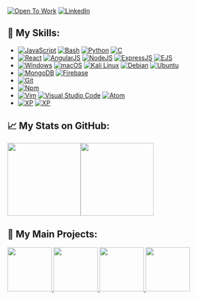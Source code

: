 [![Open To Work](https://img.shields.io/badge/OpenToWork-YES-green?style=flat&logo=gravatar&logoColor=white)](https://fr.linkedin.com/in/vivien-huc-44048b25a)
[![LinkedIn](https://img.shields.io/badge/-LinkedIn-black.svg?style=flat-square&logo=linkedin&colorB=555)](https://fr.linkedin.com/in/vivien-huc-44048b25a)


## :wrench: My Skills:
* [![JavaScript](https://img.shields.io/badge/Language-JavaScript-yellow?style=flat&logo=JavaScript&logoColor=white)](https://ejs.co/)
[![Bash](https://img.shields.io/badge/Language-Bash-yellow?style=flat&logo=bash&logoColor=white)](https://en.wikipedia.org/wiki/Bash_(Unix_shell))
[![Python](https://img.shields.io/badge/Language-Python-yellow?style=flat&logo=Python&logoColor=white)](https://fr.wikipedia.org/wiki/Python_(langage))
[![C](https://img.shields.io/badge/Language-C-yellow?style=flat&logo=C&logoColor=white)](https://fr.wikipedia.org/wiki/C_(langage))
* [![React](https://img.shields.io/badge/Framework-React-red?style=flat&logo=react&logoColor=white)](https://fr.reactjs.org/)
[![AngularJS](https://img.shields.io/badge/Framework-AngularJS-red?style=flat&logo=AngularJS&logoColor=white)](https://angularjs.org/)
[![NodeJS](https://img.shields.io/badge/Framework-NodeJS-red?style=flat&logo=Node.js&logoColor=white)](https://nodejs.org/en/)
[![ExpressJS](https://img.shields.io/badge/Framework-ExpressJS-red?style=flat&logo=Express&logoColor=white)](https://expressjs.com/fr/)
[![EJS](https://img.shields.io/badge/Framework-EJS-red?style=flat&logo=EJS&logoColor=white)]([https://expressjs.com/fr/](https://ejs.co/))
* [![Windows](https://img.shields.io/badge/OS-Windows-blue?style=flat&logo=windows&logoColor=white)](https://en.wikipedia.org/wiki/Windows)
[![macOS](https://img.shields.io/badge/OS-macOS-blue?style=flat&logo=macOS&logoColor=white)](https://fr.wikipedia.org/wiki/MacOS)
[![Kali Linux](https://img.shields.io/badge/OS-Kali_Linux-blue?style=flat&logo=Kali_Linux&logoColor=white)](https://www.kali.org/)
[![Debian](https://img.shields.io/badge/OS-Debian-blue?style=flat&logo=Debian&logoColor=white)](https://www.debian.org/index.fr.html)
[![Ubuntu](https://img.shields.io/badge/OS-Ubuntu-blue?style=flat&logo=Ubuntu&logoColor=white)](https://www.ubuntu-fr.org/)
* [![MongoDB](https://img.shields.io/badge/DataBase-MongoDB-yellow?style=flat&logo=MongoDB&logoColor=white)](https://fr.wikipedia.org/wiki/MongoDB)
[![Firebase](https://img.shields.io/badge/DataBase-Firebase-yellow?style=flat&logo=Firebase&logoColor=white)](https://fr.wikipedia.org/wiki/Firebase)
* [![Git](https://img.shields.io/badge/VCS-Git-black?style=flat&logo=git&logoColor=white)](https://fr.wikipedia.org/wiki/Git)
* [![Npm](https://img.shields.io/badge/Modules-NPM-black?style=flat&logo=npm&logoColor=white)](https://fr.wikipedia.org/wiki/Npm)
* [![Vim](https://img.shields.io/badge/IDE-Vim-white?style=flat&logo=vim&logoColor=white)](https://fr.wikipedia.org/wiki/Vim)
[![Visual Studio Code](https://img.shields.io/badge/IDE-Visual_Studio_Code-white?style=flat&logo=visualstudiocode&logoColor=white)](https://fr.wikipedia.org/wiki/Visual_Studio_Code)
[![Atom](https://img.shields.io/badge/IDE-Atom-white?style=flat&logo=Atom&logoColor=white)](https://fr.wikipedia.org/wiki/Atom_(%C3%A9diteur_de_texte))
* [![XP](https://img.shields.io/badge/XP-Hackathon-white?style=flat&logo=Hackaton&logoColor=white)](https://fr.wikipedia.org/wiki/Hackathon)
[![XP](https://img.shields.io/badge/XP-42-white?style=flat&logo=42&logoColor=white)](https://42.fr/)


## :chart_with_upwards_trend: My Stats on GitHub:
<a href="https://github.com/VivienHuc?tab=repositories"><img height="165px" src="https://github-readme-stats.vercel.app/api?username=VivienHuc&count_private=true&include_all_commits=true&theme=algolia&show_icons=true" /><!-- wi*quL3fcV --><img height="165px" src="https://github-readme-stats.vercel.app/api/top-langs/?username=VivienHuc&layout=compact&theme=algolia" /></a>

## :art: My Main Projects:
<a href="https://github.com/VivienHuc/Cook_Recipes"><img height="100px" src="https://github-readme-stats.vercel.app/api/pin/?username=VivienHuc&repo=Cook_recipes&theme=algolia&show_icons=true" /> </a> <a href="https://github.com/VivienHuc/React_Facturier"><img height="100px" src="https://github-readme-stats.vercel.app/api/pin/?username=VivienHuc&repo=React_Facturier&theme=algolia&show_icons=true" /> </a> <a href="https://github.com/VivienHuc/QRTour"><img height="100px" src="https://github-readme-stats.vercel.app/api/pin/?username=VivienHuc&repo=QRTour&theme=algolia&show_icons=true" /> </a> <a href="https://github.com/VivienHuc/Facturier"><img height="100px" src="https://github-readme-stats.vercel.app/api/pin/?username=VivienHuc&repo=Facturier&theme=algolia&show_icons=true" /> </a>

